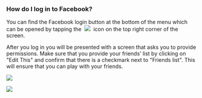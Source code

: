 ### How do I log in to Facebook?
You can find the Facebook login button at the bottom of the menu which can be opened by tapping the 
![](https://moonactive.zendesk.com/hc/article_attachments/360001411833/menu_icon.png)
 icon on the top right corner of the screen.

After you log in you will be presented with a screen that asks you to provide permissions. Make sure that you provide your friends’ list by clicking on "Edit This" and confirm that there is a checkmark next to "Friends list". This will ensure that you can play with your friends. 


![](https://moonactive.zendesk.com/hc/article_attachments/360001409813/Sign_in_to_FB_1.png)

![](https://moonactive.zendesk.com/hc/article_attachments/360006095173/Sign_in_to_FB_2.png)

